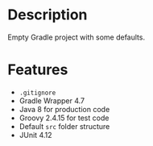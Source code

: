 # Description
Empty Gradle project with some defaults.
# Features
* `.gitignore`
* Gradle Wrapper 4.7
* Java 8 for production code
* Groovy 2.4.15 for test code
* Default `src` folder structure
* JUnit 4.12